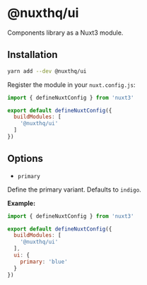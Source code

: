 # @nuxthq/ui

Components library as a Nuxt3 module.

## Installation

```bash
yarn add --dev @nuxthq/ui
```

Register the module in your `nuxt.config.js`:

```js
import { defineNuxtConfig } from 'nuxt3'

export default defineNuxtConfig({
  buildModules: [
    '@nuxthq/ui'
  ]
})
```

## Options

- `primary`

Define the primary variant. Defaults to `indigo`.

**Example:**

```js
import { defineNuxtConfig } from 'nuxt3'

export default defineNuxtConfig({
  buildModules: [
    '@nuxthq/ui'
  ],
  ui: {
    primary: 'blue'
  }
})
```
